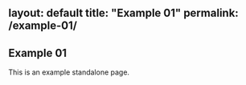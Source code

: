 layout: default
title: "Example 01"
permalink: /example-01/
---

## Example 01

This is an example standalone page.

